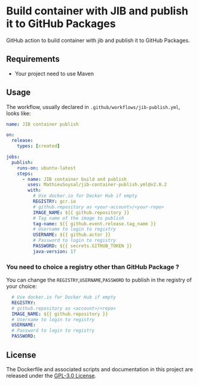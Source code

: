 # Build container with JIB and publish it to GitHub Packages

GitHub action to build container with jib and publish it to GitHub Packages.

## Requirements

- Your project need to use Maven

## Usage

The workflow, usually declared in `.github/workflows/jib-publish.yml`, looks like:

```YAML
name: JIB container publish

on:
  release:
    types: [created]

jobs:
  publish:
    runs-on: ubuntu-latest
    steps:
      - name: JIB container build and publish
        uses: MathieuSoysal/jib-container-publish.yml@v2.0.2
        with:
          # Use docker.io for Docker Hub if empty
          REGISTRY: gcr.io
          # github.repository as <your-account>/<your-repo>
          IMAGE_NAME: ${{ github.repository }}
          # Tag name of the image to publish
          tag-name: ${{ github.event.release.tag_name }}
          # Username to login to registry
          USERNAME: ${{ github.actor }}
          # Password to login to registry
          PASSWORD: ${{ secrets.GITHUB_TOKEN }}
          java-version: 17

```

### You need to choice a registry other than GitHub Package ?

You can change the `REGISTRY`,`USERNAME`,`PASSWORD` to publish in the registry of your choice:

```YAML
  # Use docker.io for Docker Hub if empty
  REGISTRY:
  # github.repository as <account>/<repo>
  IMAGE_NAME: ${{ github.repository }}
  # Username to login to registry
  USERNAME:
  # Password to login to registry
  PASSWORD:
```

## License

The Dockerfile and associated scripts and documentation in this project are released under the [GPL-3.0 License](https://github.com/MathieuSoysal/jib-container-publish.yml/blob/main/LICENSE).
